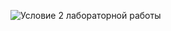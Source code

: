 ![Условие 2 лабораторной работы](https://docs.google.com/document/d/1FpzHZhn7cUUuXcdyd36D_acP7yn9tj7S_rMtEX-NKWA/edit#heading=h.c0584tl6sw6k)
